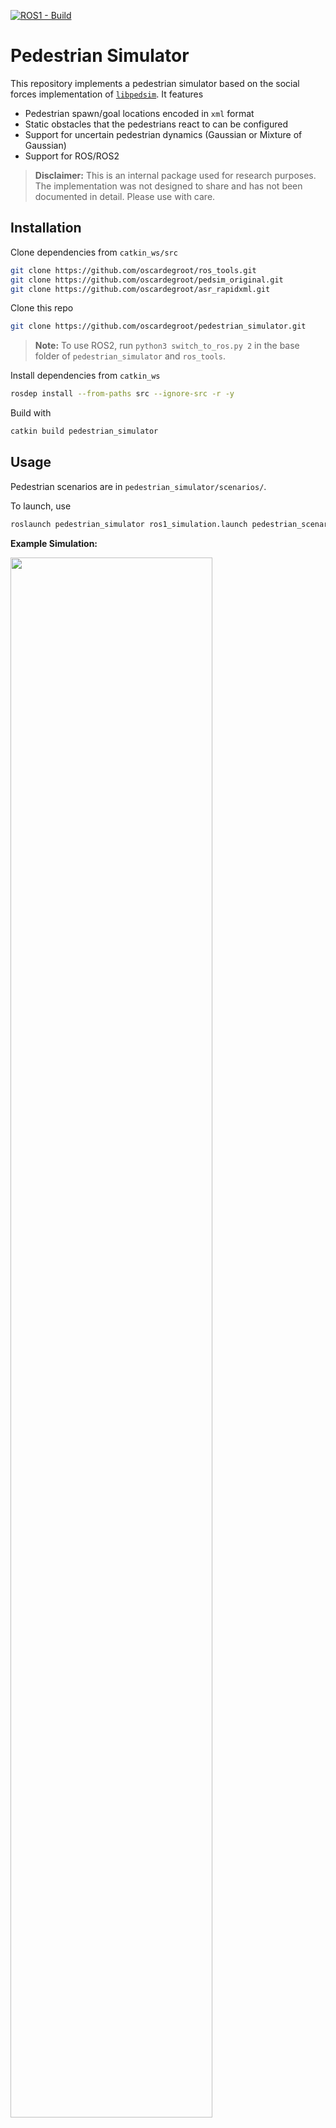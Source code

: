 [![ROS1 - Build](https://github.com/oscardegroot/ros_tools/actions/workflows/ros1.yml/badge.svg)](https://github.com/oscardegroot/ros_tools/actions/workflows/ros1.yml)

# Pedestrian Simulator
This repository implements a pedestrian simulator based on the social forces implementation of [`libpedsim`](https://github.com/chgloor/pedsim). It features 

- Pedestrian spawn/goal locations encoded in `xml` format
- Static obstacles that the pedestrians react to can be configured
- Support for uncertain pedestrian dynamics (Gaussian or Mixture of Gaussian)
- Support for ROS/ROS2


> **Disclaimer:** This is an internal package used for research purposes. The implementation was not designed to share and has not been documented in detail. Please use with care.

## Installation
Clone dependencies from `catkin_ws/src`
```bash
git clone https://github.com/oscardegroot/ros_tools.git
git clone https://github.com/oscardegroot/pedsim_original.git
git clone https://github.com/oscardegroot/asr_rapidxml.git
```

Clone this repo
```bash
git clone https://github.com/oscardegroot/pedestrian_simulator.git
```

> **Note:** To use ROS2, run `python3 switch_to_ros.py 2` in the base folder of `pedestrian_simulator` and `ros_tools`.

Install dependencies from `catkin_ws`

```bash
rosdep install --from-paths src --ignore-src -r -y
```

Build with

```bash
catkin build pedestrian_simulator
```


## Usage
Pedestrian scenarios are in `pedestrian_simulator/scenarios/`.

To launch, use 

```bash
roslaunch pedestrian_simulator ros1_simulation.launch pedestrian_scenario:=random_social/8_corridor.xml
```

**Example Simulation:**

<img src="https://imgur.com/61i3M78.gif" width="80%">

---

## License
This project is licensed under the Apache 2.0 license - see the LICENSE file for details.